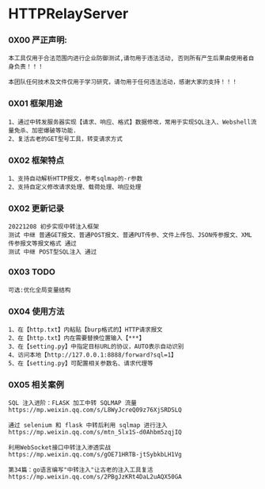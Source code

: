 

# HTTPRelayServer  



### 0X00 严正声明:

```
本工具仅用于合法范围内进行企业防御测试,请勿用于违法活动, 否则所有产生后果由使用者自身负责！！！

本团队任何技术及文件仅用于学习研究，请勿用于任何违法活动，感谢大家的支持！！！
```
### 0X01 框架用途

```
1、通过中转发服务器实现【请求、响应、格式】数据修改，常用于实现SQL注入、Webshell流量免杀、加密爆破等功能.
2、复活古老的GET型号工具，转变请求方式
```

### 0X02 框架特点

```
1、支持自动解析HTTP报文，参考sqlmap的-r参数
2、支持自定义修改请求处理、载荷处理、响应处理
```



### 0X02 更新记录

```
20221208 初步实现中转注入框架
测试 中继 普通GET报文、普通POST报文、普通PUT传参、文件上传包、JSON传参报文、XML传参报文等报文格式 通过
测试 中继 POST型SQL注入 通过
```



### 0X03 TODO

```
可选:优化全局变量结构
```



### 0X04 使用方法

```
1、在【http.txt】内粘贴【burp格式的】HTTP请求报文
2、在【http.txt】内在需要替换位置输入【***】
3、在【setting.py】中指定目标URL的协议，AUTO表示自动识别
4、访问本地【http://127.0.0.1:8888/forward?sql=1】
5、在【setting.py】可配置相关参数名、请求代理等
```



### 0X05 相关案例

```
SQL 注入进阶：FLASK 加工中转 SQLMAP 流量
https://mp.weixin.qq.com/s/L8WyJcreQ09z76XjSRDSLQ

通过 selenium 和 flask 中转后利用 sqlmap 进行注入
https://mp.weixin.qq.com/s/mtn_5lx1S-d0Ahbm5zqjIQ

利用WebSocket接口中转注入渗透实战
https://mp.weixin.qq.com/s/gOE71HRTB-jtSybkbLH1Vg

第34篇：go语言编写"中转注入"让古老的注入工具复活
https://mp.weixin.qq.com/s/2PBgJzKRt4DaL2uAQX50GA
```

